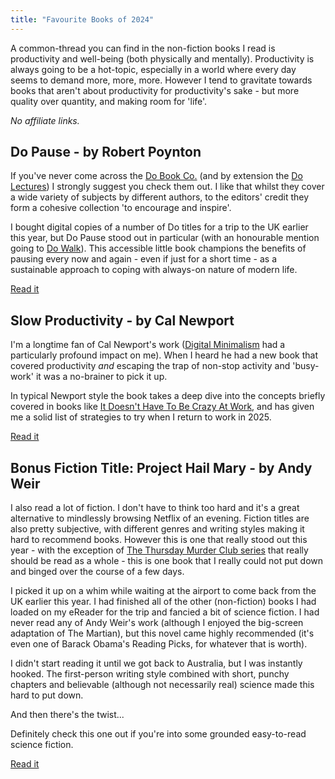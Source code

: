 ```yaml
---
title: "Favourite Books of 2024"
---
```



A common-thread you can find in the non-fiction books I read is productivity and well-being (both physically and mentally). Productivity is always going to be a hot-topic, especially in a world where every day seems to demand more, more, more. However I tend to gravitate towards books that aren't about productivity for productivity's sake - but more quality over quantity, and making room for 'life'.

_No affiliate links._

## Do Pause - by Robert Poynton

If you've never come across the [Do Book Co.](https://thedobook.co) (and by extension the [Do Lectures](https://thedolectures.com)) I strongly suggest you check them out. I like that whilst they cover a wide variety of subjects by different authors, to the editors' credit they form a cohesive collection 'to encourage and inspire'.

I bought digital copies of a number of Do titles for a trip to the UK earlier this year, but Do Pause stood out in particular (with an honourable mention going to [Do Walk](https://thedobook.co/products/do-walk)). This accessible little book champions the benefits of pausing every now and again - even if just for a short time - as a sustainable approach to coping with always-on nature of modern life.

[Read it](https://thedobook.co/products/do-pause-you-are-not-a-to-do-list)

## Slow Productivity - by Cal Newport

I'm a longtime fan of Cal Newport's work ([Digital Minimalism](https://www.kobo.com/au/en/ebook/digital-minimalism) had a particularly profound impact on me). When I heard he had a new book that covered productivity _and_ escaping the trap of non-stop activity and 'busy-work' it was a no-brainer to pick it up.

In typical Newport style the book takes a deep dive into the concepts briefly covered in books like [It Doesn't Have To Be Crazy At Work](https://www.kobo.com/au/en/ebook/it-doesn-t-have-to-be-crazy-at-work-1), and has given me a solid list of strategies to try when I return to work in 2025.

[Read it](https://www.kobo.com/au/en/ebook/slow-productivity-2)

## Bonus Fiction Title: Project Hail Mary - by Andy Weir

I also read a lot of fiction. I don't have to think too hard and it's a great alternative to mindlessly browsing Netflix of an evening. Fiction titles are also pretty subjective, with different genres and writing styles making it hard to recommend books. However this is one that really stood out this year - with the exception of [The Thursday Murder Club series](https://www.kobo.com/au/en/series/the-thursday-murder-club) that really should be read as a whole - this is one book that I really could not put down and binged over the course of a few days.

I picked it up on a whim while waiting at the airport to come back from the UK earlier this year. I had finished all of the other (non-fiction) books I had loaded on my eReader for the trip and fancied a bit of science fiction. I had never read any of Andy Weir's work (although I enjoyed the big-screen adaptation of The Martian), but this novel came highly recommended (it's even one of Barack Obama's Reading Picks, for whatever that is worth).

I didn't start reading it until we got back to Australia, but I was instantly hooked. The first-person writing style combined with short, punchy chapters and believable (although not necessarily real) science made this hard to put down.

And then there's the twist...

Definitely check this one out if you're into some grounded easy-to-read science fiction.

[Read it](https://www.kobo.com/au/en/ebook/project-hail-mary)
